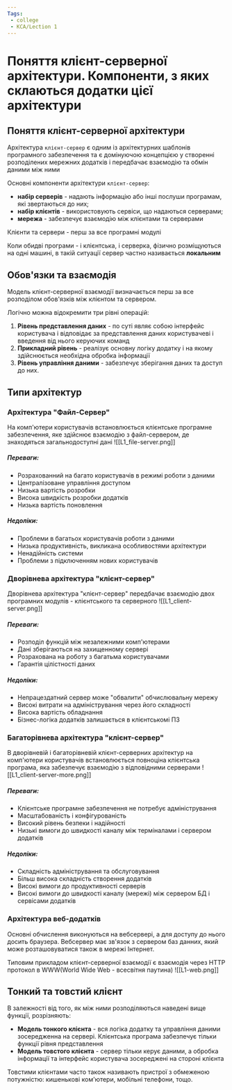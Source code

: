 ```yaml
---
Tags: 
 - college
 - KCA/Lection 1
---
```

# Поняття клієнт-серверної архітектури. Компоненти, з яких склаються додатки цієї архітектури

## Поняття клієнт-серверної архітектури
Архітектура `клієнт-сервер` є одним із архітектурних шаблонів програмного забезпечення та є домінуючою концепцією у створенні розподілених мережних додатків і передбачає взаємодію та обмін даними між ними

Основні компоненти архітектури `клієнт-сервер`:
- **набір серверів** - надають інформацію або інші послуши програмам, які звертаються до них;
- **набір клієнтів** - використовують сервіси, що надаються серверами;
- **мережа** - забезпечує взаємодію між клієнтами та серверами

Клієнти та сервери - перш за все програмні модулі

Коли обидві програми - і клієнтська, і серверка, фізично розміщуються на одні машині, в такій ситуації сервер частно називається **локальним**

## Обов'язки та взаємодія
Модель клієнт-серверної взаємодії визначається перш за все розподілом обов'язків між клієнтом та сервером.

Логічно можна відокремити три рівні операцій:
1. **Рівень представлення даних** - по суті являє собою інтерфейс користувача і відповідає за представлення даних користувачеві і введення від нього керуючих команд
2. **Прикладний рівень** - реалізує основну логіку додатку і на якому здійснюється необхідна обробка інформації
3. **Рівень управління даними** - забезпечує зберігання даних та доступ до них.

## Типи архітектур
### Архітектура "Файл-Сервер"
На комп'ютери користувачів встановлюється клієнтське програмне забезпечення, яке здійснює взаємодію з файл-сервером, де знаходяться загальнодоступні дані
![[L1_file-server.png]]

##### Переваги:
- Розрахованний на багато користувачів в режимі роботи з даними
- Централізоване управління доступом
- Низька вартість розробки
- Висока швидкість розробки додатків
- Низька вартість поновлення

##### Недоліки:
- Проблеми в багатьох користувачів роботи з даними
- Низька продуктивність, викликана особливостями архітектури
- Ненадійність системи
- Проблеми з підключенням нових користувачів


### Дворівнева архітектура "клієнт-сервер"
Дворівнева архітектура "клієнт-сервер" передбачає взаємодію двох програмних модулів - клієнтського та серверного
![[L1_client-server.png]]

##### Переваги:
- Розподіл функцій між незалежними комп'ютерами
- Дані зберігаються на захищенному сервері
- Розрахована на роботу з багатьма користувачами
- Гарантія цілістності даних

##### Недоліки:
- Непрацездатний сервер може "обвалити" обчислювальну мережу
- Високі витрати на адміністрування через його складності
- Висока вартість обладнання
- Бізнес-логіка додатків залишається в клієнтськомі ПЗ

### Багаторівнева архітектура "клієнт-сервер"
В дворівневій і багаторівневій клієнт-серверних архітектур на комп'ютери користувачів встановлюється повноціна клієнтська програма, яка забезпечує взаємодію з відповідними серверами
![[L1_client-server-more.png]]

##### Переваги:
- Клієнтське програмне забезпечення не потребує адміністрування
- Масштабованість і конфігурованість
- Високий рівень безпеки і надійності
- Низькі вимоги до швидкості каналу між терміналами і сервером додатків

##### Недоліки:
- Складність адміністрування та обслуговування
- Більш висока складність створення додатків
- Високі вимоги до продуктивності серверів
- Високі вимоги до швидкості каналу (мережі) між сервером БД і сервісами додатків

### Архітектура веб-додатків
Основні обчислення виконуються на вебсервері, а для доступу до нього досить браузера. Вебсервер має зв'язок з сервером баз данних, який може розташовуватися також в мережі Інтернет.

Типовим прикладом клієнт-серверної взаємодії є взаємодія через HTTP протокол в WWW(World Wide Web - всесвітня паутина)
![[L1-web.png]]
## Тонкий та товстий клієнт
В залежності від того, як між ними розподіляються наведені вище функції, розрізняють:
- **Модель тонкого клієнта** - вся логіка додатку та управління даними зосередженна на сервері. Клієнтська програма забезпечує тільки функції рівня представлення
- **Модель товстого клієнта** - сервер тільки керує даними, а обробка інформації та інтерфейс користувача зосереджені на стороні клієнта

Товстими клієнтами часто також називають пристрої з обмеженою потужністю: кишенькові ком'ютери, мобільні телефони, тощо.